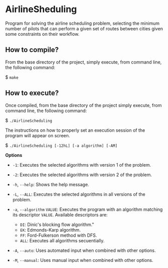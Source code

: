 # AirlineSheduling
Program for solving the airline scheduling problem, selecting the minimum number of pilots that can perform a given set of routes between cities given some constraints on their workflow.

## How to compile?
From the base directory of the project, simply execute, from command line, the following command:

$ `make`

## How to execute?
Once compiled, from the base directory of the project simply execute, from command line, the following command:

$ `./AirlineScheduling`

The instructions on how to properly set an execution session of the program will appear on screen.

$ `./AirlineScheduling [-12hL] [-a algorithm] [-AM]`

**Options**
- `-1`: Executes the selected algorithms with version 1 of the problem.
- `-2`: Executes the selected algorithms with version 2 of the problem.
- `-h`, `--help`: Shows the help message.
- `-L`, `--ALL`: Executes the selected algorithms in all versions of the problem.

- `-a`, `--algorithm` `VALUE`: Executes the program with an algorithm matching its descriptor `VALUE`. Available descriptors are:
    - `DI`: Dinic's blocking flow algorithm."
    - `EK`: Edmonds-Karp algorithm.
    - `FF`: Ford-Fulkerson method with DFS.
    - `ALL`: Executes all algorithms secuentially.

- `-A`, `--auto`: Uses automated input when combined with other options.
- `-M`, `--manual`: Uses manual input when combined with other options.
